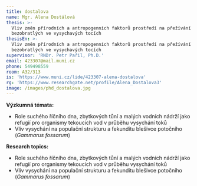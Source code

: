 ```yaml
---
title: dostalova
name: Mgr. Alena Dostálová
thesis: >-
  Vliv změn přírodních a antropogenních faktorů prostředí na přežívání vodních
  bezobratlých ve vysychavých tocích
thesisEn: >-
  Vliv změn přírodních a antropogenních faktorů prostředí na přežívání vodních
  bezobratlých ve vysychavých tocích
supervisor: 'RNDr. Petr Pařil, Ph.D.'
email: 423307@mail.muni.cz
phone: 549498559
room: A32/313
is: 'https://www.muni.cz/lide/423307-alena-dostalova'
rg: 'https://www.researchgate.net/profile/Alena_Dostalova3'
image: /images/phd_dostalova.jpg
---
```

<div class="cz">

**Výzkumná témata:**

* Role suchého říčního dna, zbytkových tůní a malých vodních nádrží jako refugií pro organismy tekoucích vod v průběhu vysychání toků
* Vliv vysychání na populační strukturu a fekunditu blešivce potočního (_Gammarus fossarum_)

</div>

<div class="en">

**Research topics:**

* Role suchého říčního dna, zbytkových tůní a malých vodních nádrží jako refugií pro organismy
  tekoucích vod v průběhu vysychání toků
* Vliv vysychání na populační strukturu a fekunditu blešivce potočního (_Gammarus fossarum_)

</div>
